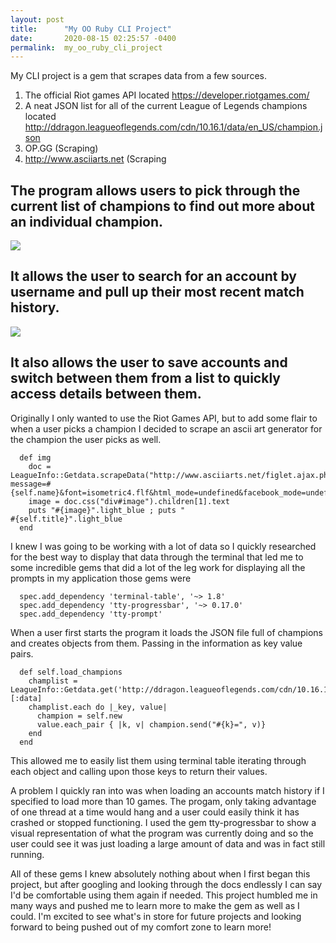 ```yaml
---
layout: post
title:      "My OO Ruby CLI Project"
date:       2020-08-15 02:25:57 -0400
permalink:  my_oo_ruby_cli_project
---
```


My CLI project is a gem that scrapes data from a few sources.
1. The official Riot games API located https://developer.riotgames.com/
2. A neat JSON list for all of the current League of Legends champions located http://ddragon.leagueoflegends.com/cdn/10.16.1/data/en_US/champion.json
3. OP.GG (Scraping)
4. http://www.asciiarts.net (Scraping

## The program allows users to pick through the current list of champions to find out more about an individual champion.
![](https://i.gyazo.com/7ec4fdce912bb089407a453fe5d15fbb.mp4http://)
## It allows the user to search for an account by username and pull up their most recent match history.
![](https://i.gyazo.com/1851aae5fb8bf2a0cd397cefcc48ed3f.mp4http://)

## It also allows the user to save accounts and switch between them from a list to quickly access details between them.

Originally I only wanted to use the Riot Games API, but to add some flair to when a user picks a champion I decided to scrape an ascii art generator for the champion the user picks as well.

```
  def img
    doc = LeagueInfo::Getdata.scrapeData("http://www.asciiarts.net/figlet.ajax.php?message=#{self.name}&font=isometric4.flf&html_mode=undefined&facebook_mode=undefined")
    image = doc.css("div#image").children[1].text
    puts "#{image}".light_blue ; puts "                                                   #{self.title}".light_blue
  end
```

I knew I was going to be working with a lot of data so I quickly researched for the best way to display that data through the terminal that led me to some incredible gems that did a lot of the leg work for displaying all the prompts in my application those gems were
```
  spec.add_dependency 'terminal-table', '~> 1.8'
  spec.add_dependency 'tty-progressbar', '~> 0.17.0'
  spec.add_dependency 'tty-prompt'
```

When a user first starts the program it loads the JSON file full of champions and creates objects from them.
Passing in the information as key value pairs.
```
  def self.load_champions
    champlist = LeagueInfo::Getdata.get('http://ddragon.leagueoflegends.com/cdn/10.16.1/data/en_US/champion.json')[:data]
    champlist.each do |_key, value|
      champion = self.new
      value.each_pair { |k, v| champion.send("#{k}=", v)}
    end
  end
```

This allowed me to easily list them using terminal table iterating through each object and calling upon those keys to return their values.

A problem I quickly ran into was when loading an accounts match history if I specified to load more than 10 games.
The progam, only taking advantage of one thread at a time would hang and a user could easily think it has crashed or stopped functioning. 
I used the gem tty-progressbar to show a visual representation of what the program was currently doing and so the user could see it was just loading a large amount of data and was in fact still running.

All of these gems I knew absolutely nothing about when I first began this project, but after googling and looking through the docs endlessly I can say I'd be comfortable using them again if needed.
This project humbled me in many ways and pushed me to learn more to make the gem as well as I could. I'm excited to see what's in store for future projects and looking forward to being pushed out of my comfort zone to learn more!


